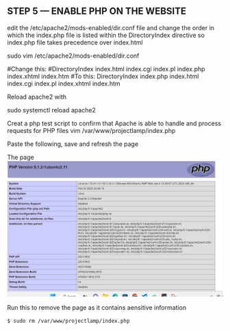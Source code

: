 ## STEP 5 — ENABLE PHP ON THE WEBSITE

edit the /etc/apache2/mods-enabled/dir.conf file and change the order in which the index.php file is listed within the DirectoryIndex directive so index.php file takes precedence over index.html

sudo vim /etc/apache2/mods-enabled/dir.conf

<IfModule mod_dir.c>
        #Change this:
        #DirectoryIndex index.html index.cgi index.pl index.php index.xhtml index.htm
        #To this:
        DirectoryIndex index.php index.html index.cgi index.pl index.xhtml index.htm
</IfModule>

Reload apache2 with

sudo systemctl reload apache2

Creat a php test script to confirm that Apache is able to handle and process requests for PHP files
  vim /var/www/projectlamp/index.php

  Paste the following, save and refresh the page

  The page ![php](php.png)

  Run this to remove the page as it contains aensitive information

    $ sudo rm /var/www/projectlamp/index.php
